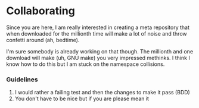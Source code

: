 # Collaborating

Since you are here, I am really interested in creating a meta repository that when downloaded for the millionth 
time will make a lot of noise and throw confetti around (ah, bedtime).

I'm sure somebody is already working on that though.  The millionth and one download will make (uh, GNU make) 
you very impressed methinks.  I think I know how to do this but I am stuck on the namespace collisions.

### Guidelines

1. I would rather a failing test and then the changes to make it pass (BDD)
2. You don't have to be nice but if you are please mean it
